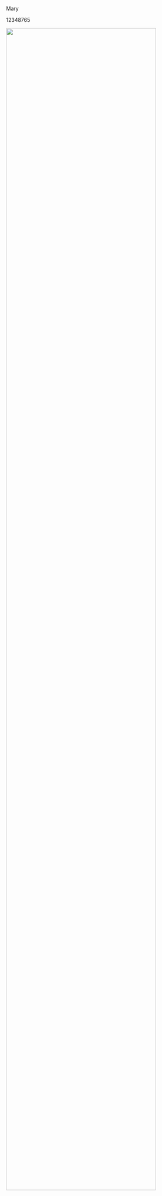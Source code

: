 Mary

12348765

<img src="https://user-images.githubusercontent.com/71419372/93415571-676b5a80-f8d6-11ea-86c1-bdc7195ae019.png" width="90%"></img> 